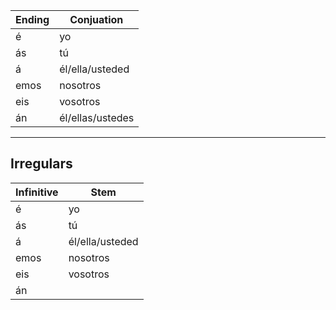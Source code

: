 
| Ending | Conjuation       |
| ------ | ---------------- |
| é      | yo               |
| ás     | tú               |
| á      | él/ella/usteded  |
| emos   | nosotros         |
| eis    | vosotros         |
| án     | él/ellas/ustedes |  

---
## Irregulars
| Infinitive | Stem            |
| ---------- | --------------- |
| é          | yo              |
| ás         | tú              |
| á          | él/ella/usteded |
| emos       | nosotros        |
| eis        | vosotros        |
| án         |                 |